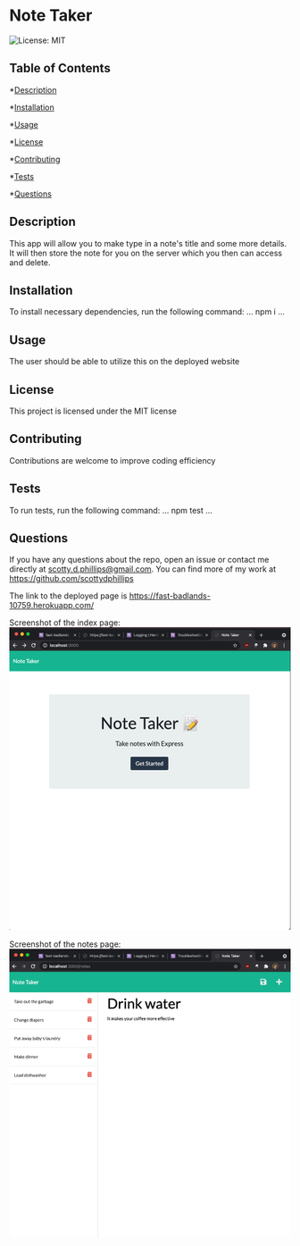 # Note Taker

![License: MIT](https://img.shields.io/badge/License-MIT-blue.svg)

## Table of Contents

*[Description](#description)

*[Installation](#installation)

*[Usage](#usage)

*[License](#license)

*[Contributing](#contributing)

*[Tests](#tests)

*[Questions](#questions)

## Description

This app will allow you to make type in a note's title and some more details. It will then store the note for you on the server which you then can access and delete.

## Installation

To install necessary dependencies, run the following command:
...
npm i
...

## Usage

The user should be able to utilize this on the deployed website

## License

This project is licensed under the MIT license

## Contributing

Contributions are welcome to improve coding efficiency

## Tests

To run tests, run the following command:
...
npm test
...

## Questions

If you have any questions about the repo, open an issue or contact me directly at scotty.d.phillips@gmail.com. You can find more of my work at https://github.com/scottydphillips

The link to the deployed page is https://fast-badlands-10759.herokuapp.com/

Screenshot of the index page: ![Index Page Screenshot](ScreenShot2021-07-17at94155PM.png)

Screenshot of the notes page: ![Notes Page Screenshot](ScreenShot2021-07-17at94303PM.png)